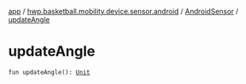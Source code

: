 [app](../../index.md) / [hwp.basketball.mobility.device.sensor.android](../index.md) / [AndroidSensor](index.md) / [updateAngle](.)

# updateAngle

`fun updateAngle(): `[`Unit`](https://kotlinlang.org/api/latest/jvm/stdlib/kotlin/-unit/index.html)